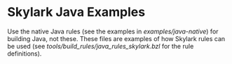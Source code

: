 # Skylark Java Examples

Use the native Java rules (see the examples in _examples/java-native_) for
building Java, not these. These files are examples of how Skylark rules can be
used (see _tools/build_rules/java_rules_skylark.bzl_ for the rule definitions).

